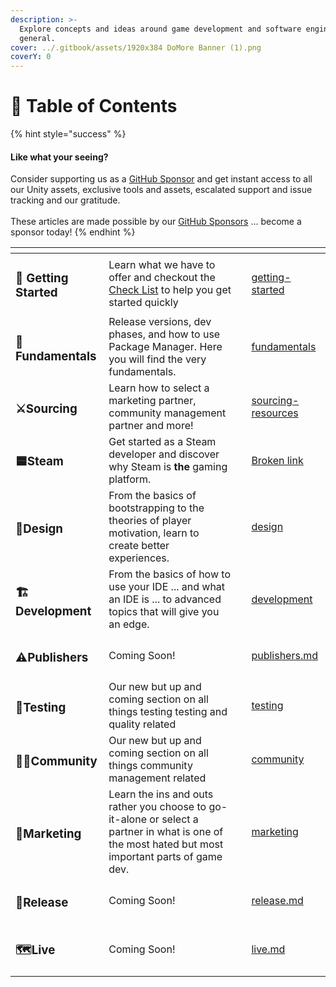 ```yaml
---
description: >-
  Explore concepts and ideas around game development and software engineering in
  general.
cover: ../.gitbook/assets/1920x384 DoMore Banner (1).png
coverY: 0
---
```


# 🔎 Table of Contents

{% hint style="success" %}
#### Like what your seeing?

Consider supporting us as a [GitHub Sponsor](../where-to-buy/become-a-sponsor.md) and get instant access to all our Unity assets, exclusive tools and assets, escalated support and issue tracking and our gratitude.\
\
These articles are made possible by our [GitHub Sponsors](https://github.com/sponsors/heathen-engineering) ... become a sponsor today!
{% endhint %}

<table data-view="cards"><thead><tr><th></th><th></th><th></th><th data-hidden data-card-target data-type="content-ref"></th></tr></thead><tbody><tr><td><h3><span data-gb-custom-inline data-tag="emoji" data-code="1f929">🤩</span> Getting Started</h3></td><td>Learn what we have to offer and checkout the <a href="getting-started/indie-check-list.md">Check List</a> to help you get started quickly</td><td></td><td><a href="getting-started/">getting-started</a></td></tr><tr><td><h3><span data-gb-custom-inline data-tag="emoji" data-code="1f9a7">🦧</span>Fundamentals</h3></td><td>Release versions, dev phases, and how to use Package Manager. Here you will find the very fundamentals.</td><td></td><td><a href="../guides/tips-and-tricks/fundamentals/">fundamentals</a></td></tr><tr><td><h3><span data-gb-custom-inline data-tag="emoji" data-code="2694">⚔️</span>Sourcing</h3></td><td>Learn how to select a marketing partner, community management partner and more!</td><td></td><td><a href="../guides/getting-started/sourcing-resources/">sourcing-resources</a></td></tr><tr><td><h3><span data-gb-custom-inline data-tag="emoji" data-code="1f7e6">🟦</span>Steam</h3></td><td>Get started as a Steam developer and discover why Steam is <strong>the</strong> gaming platform.</td><td></td><td><a href="broken-reference">Broken link</a></td></tr><tr><td><h3><span data-gb-custom-inline data-tag="emoji" data-code="1f4d0">📐</span>Design</h3></td><td>From the basics of bootstrapping to the theories of player motivation, learn to create better experiences.</td><td></td><td><a href="design/">design</a></td></tr><tr><td><h3><span data-gb-custom-inline data-tag="emoji" data-code="1f3d7">🏗️</span>Development</h3></td><td>From the basics of how to use your IDE ... and what an IDE is ... to advanced topics that will give you an edge.</td><td></td><td><a href="development/">development</a></td></tr><tr><td><h3><span data-gb-custom-inline data-tag="emoji" data-code="26a0">⚠️</span>Publishers</h3></td><td>Coming Soon!</td><td></td><td><a href="publishers.md">publishers.md</a></td></tr><tr><td><h3><span data-gb-custom-inline data-tag="emoji" data-code="1f9ea">🧪</span>Testing</h3></td><td>Our new but up and coming section on all things testing testing and quality related</td><td></td><td><a href="testing/">testing</a></td></tr><tr><td><h3><span data-gb-custom-inline data-tag="emoji" data-code="1f9d9-2642">🧙‍♂️</span>Community</h3></td><td>Our new but up and coming section on all things community management related</td><td></td><td><a href="community/">community</a></td></tr><tr><td><h3><span data-gb-custom-inline data-tag="emoji" data-code="1f4e3">📣</span>Marketing</h3></td><td>Learn the ins and outs rather you choose to go-it-alone or select a partner in what is one of the most hated but most important parts of game dev.</td><td></td><td><a href="marketing/">marketing</a></td></tr><tr><td><h3><span data-gb-custom-inline data-tag="emoji" data-code="1f4c6">📆</span>Release</h3></td><td>Coming Soon!</td><td></td><td><a href="release.md">release.md</a></td></tr><tr><td><h3><span data-gb-custom-inline data-tag="emoji" data-code="1f5fa">🗺️</span>Live</h3></td><td>Coming Soon!</td><td></td><td><a href="live.md">live.md</a></td></tr></tbody></table>
